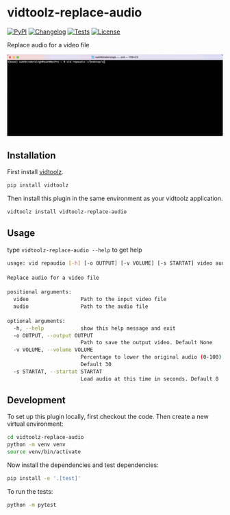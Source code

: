 # vidtoolz-replace-audio

[![PyPI](https://img.shields.io/pypi/v/vidtoolz-replace-audio.svg)](https://pypi.org/project/vidtoolz-replace-audio/)
[![Changelog](https://img.shields.io/github/v/release/sukhbinder/vidtoolz-replace-audio?include_prereleases&label=changelog)](https://github.com/sukhbinder/vidtoolz-replace-audio/releases)
[![Tests](https://github.com/sukhbinder/vidtoolz-replace-audio/workflows/Test/badge.svg)](https://github.com/sukhbinder/vidtoolz-replace-audio/actions?query=workflow%3ATest)
[![License](https://img.shields.io/badge/license-Apache%202.0-blue.svg)](https://github.com/sukhbinder/vidtoolz-replace-audio/blob/main/LICENSE)

Replace audio for a video file

![vidtoolz-replace-audio demo](https://github.com/sukhbinder/vidtoolz-replace-audio/blob/main/vidtoolz-repaudio.gif)

## Installation

First install [vidtoolz](https://github.com/sukhbinder/vidtoolz).

```bash
pip install vidtoolz
```

Then install this plugin in the same environment as your vidtoolz application.

```bash
vidtoolz install vidtoolz-replace-audio
```
## Usage

type ``vidtoolz-replace-audio --help`` to get help


```bash
usage: vid repaudio [-h] [-o OUTPUT] [-v VOLUME] [-s STARTAT] video audio

Replace audio for a video file

positional arguments:
  video                 Path to the input video file
  audio                 Path to the audio file

optional arguments:
  -h, --help            show this help message and exit
  -o OUTPUT, --output OUTPUT
                        Path to save the output video. Default None
  -v VOLUME, --volume VOLUME
                        Percentage to lower the original audio (0-100),
                        Default 30
  -s STARTAT, --startat STARTAT
                        Load audio at this time in seconds. Default 0

```

## Development

To set up this plugin locally, first checkout the code. Then create a new virtual environment:
```bash
cd vidtoolz-replace-audio
python -m venv venv
source venv/bin/activate
```
Now install the dependencies and test dependencies:
```bash
pip install -e '.[test]'
```
To run the tests:
```bash
python -m pytest
```
